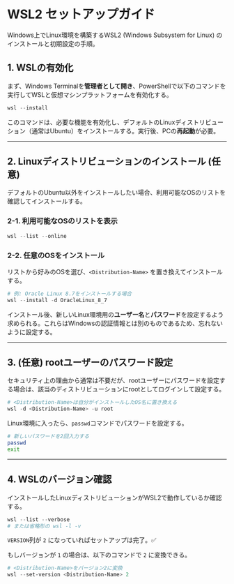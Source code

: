 # WSL2 セットアップガイド

Windows上でLinux環境を構築するWSL2 (Windows Subsystem for Linux) のインストールと初期設定の手順。

## 1. WSLの有効化

まず、Windows Terminalを**管理者として開き**、PowerShellで以下のコマンドを実行してWSLと仮想マシンプラットフォームを有効化する。

```powershell
wsl --install
```

このコマンドは、必要な機能を有効化し、デフォルトのLinuxディストリビューション（通常はUbuntu）をインストールする。実行後、PCの**再起動**が必要。

---

## 2. Linuxディストリビューションのインストール (任意)

デフォルトのUbuntu以外をインストールしたい場合、利用可能なOSのリストを確認してインストールする。

### 2-1. 利用可能なOSのリストを表示

```powershell
wsl --list --online
```

### 2-2. 任意のOSをインストール

リストから好みのOSを選び、`<Distribution-Name>` を置き換えてインストールする。

```powershell
# 例: Oracle Linux 8.7をインストールする場合
wsl --install -d OracleLinux_8_7
```

インストール後、新しいLinux環境用の**ユーザー名**と**パスワード**を設定するよう求められる。これらはWindowsの認証情報とは別のものであるため、忘れないように設定する。

---

## 3. (任意) rootユーザーのパスワード設定

セキュリティ上の理由から通常は不要だが、rootユーザーにパスワードを設定する場合は、該当のディストリビューションにrootとしてログインして設定する。

```powershell
# <Distribution-Name>は自分がインストールしたOS名に置き換える
wsl -d <Distribution-Name> -u root
```

Linux環境に入ったら、`passwd`コマンドでパスワードを設定する。

```bash
# 新しいパスワードを2回入力する
passwd
exit
```

---

## 4. WSLのバージョン確認

インストールしたLinuxディストリビューションがWSL2で動作しているか確認する。

```powershell
wsl --list --verbose
# または省略形の wsl -l -v
```

`VERSION`列が `2` になっていればセットアップは完了。✅

もしバージョンが `1` の場合は、以下のコマンドで `2` に変換できる。

```powershell
# <Distribution-Name>をバージョン2に変換
wsl --set-version <Distribution-Name> 2
```